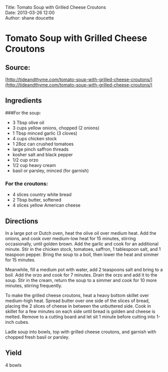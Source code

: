 Title: Tomato Soup with Grilled Cheese Croutons  
Date: 2013-03-26 12:00  
Author: shane doucette  

# Tomato Soup with Grilled Cheese Croutons

## Source: 
[http://tideandthyme.com/tomato-soup-with-grilled-cheese-croutons/](http://tideandthyme.com/tomato-soup-with-grilled-cheese-croutons/)

## Ingredients
###For the soup:
+ 3    Tbsp        olive oil
+ 3    cups        yellow onions, chopped (2 onions)
+ 1    Tbsp        minced garlic (3 cloves)
+ 4    cups        chicken stock
+ 1    28oz can    crushed tomatoes
+ large pinch      saffron threads
+ kosher salt and black pepper
+ 1/2  cup         orzo
+ 1/2  cup         heavy cream
+ basil or parsley, minced (for garnish)

### For the croutons:
+ 4    slices      country white bread
+ 2    Tbsp        butter, softened
+ 4    slices      yellow American cheese

## Directions
In a large pot or Dutch oven, heat the olive oil over medium heat. 
Add the onions, and cook over medium-low heat for 15 minutes, stirring 
occasionally, until golden brown. Add the garlic and cook for an additional 
minute. Stir in the chicken stock, tomatoes, saffron, 1 tablespoon salt, 
and 1 teaspoon pepper. Bring the soup to a boil, then lower the heat and 
simmer for 15 minutes.

Meanwhile, fill a medium pot with water, add 2 teaspoons salt and bring 
to a boil. Add the orzo and cook for 7 minutes. Drain the orzo and add it 
to the soup. Stir in the cream, return the soup to a simmer and cook for 
10 more minutes, stirring frequently.

To make the grilled cheese croutons, heat a heavy bottom skillet over 
medium-high heat. Spread butter over one side of the slices of bread, 
placing the 2 slices of cheese in between the unbuttered side. Cook in 
skillet for a few minutes on each side until bread is golden and cheese 
is melted. Remove to a cutting board and let sit 1 minute before cutting 
into 1-inch cubes.

Ladle soup into bowls, top with grilled cheese croutons, and garnish with 
chopped fresh basil or parsley.

## Yield
4 bowls
